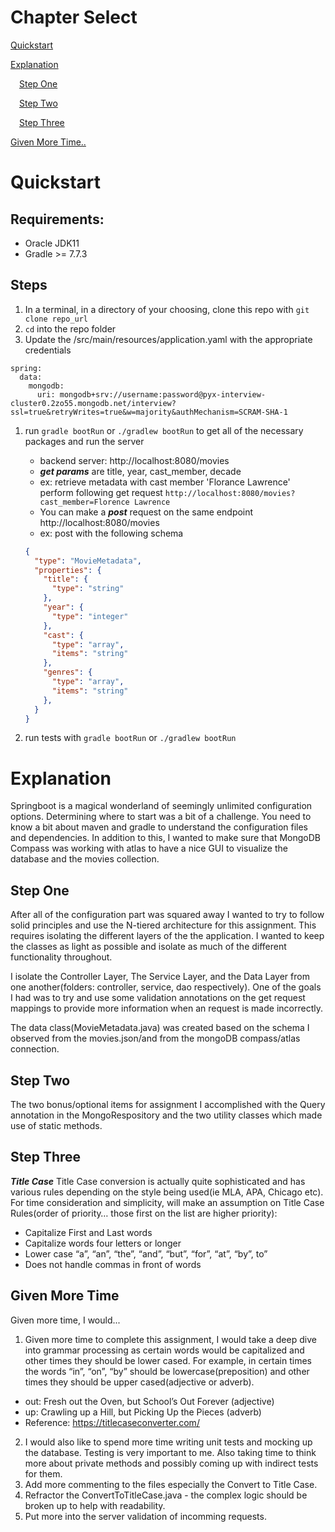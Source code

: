 # Chapter Select

[Quickstart](#quickstart)

[Explanation](#explanation)

&emsp;[Step One](#step-one)

&emsp;[Step Two](#step-three)

&emsp;[Step Three](#step-three)

[Given More Time..](#given-more-time)

# Quickstart

## Requirements:

- Oracle JDK11
- Gradle >= 7.7.3

## Steps

1. In a terminal, in a directory of your choosing, clone this repo with `git clone repo_url`
1. `cd` into the repo folder
1. Update the /src/main/resources/application.yaml with the appropriate credentials
```
spring:
  data:
    mongodb:
      uri: mongodb+srv://username:password@pyx-interview-cluster0.2zo55.mongodb.net/interview?ssl=true&retryWrites=true&w=majority&authMechanism=SCRAM-SHA-1
```
1. run `gradle bootRun` or `./gradlew bootRun` to get all of the necessary packages and run the server
    - backend server: http://localhost:8080/movies 
    - ***get params*** are title, year, cast_member, decade
    - ex: retrieve metadata with cast member 'Florance Lawrence' perform following get request `http://localhost:8080/movies?cast_member=Florence Lawrence`
    - You can make a ***post*** request on the same endpoint http://localhost:8080/movies
    - ex: post with the following schema   

    ```json
    {
      "type": "MovieMetadata",
      "properties": {
        "title": {
          "type": "string"
        },
        "year": {
          "type": "integer"
        },
        "cast": {
          "type": "array",
          "items": "string"
        },
        "genres": {
          "type": "array",
          "items": "string"
        },
      }
    }
    ```
1. run tests with `gradle bootRun` or `./gradlew bootRun`

# Explanation

Springboot is a magical wonderland of seemingly unlimited configuration options. Determining where to start was a bit of a challenge. You need to know a bit about maven and gradle to understand the configuration files and dependencies. In addition to this, I wanted to make sure that MongoDB Compass was working with atlas to have a nice GUI to visualize the database and the movies collection. 

## Step One

After all of the configuration part was squared away I wanted to try to follow solid principles and use the N-tiered architecture for this assignment. This requires isolating the different layers of the the application. I wanted to keep the classes as light as possible and isolate as much of the different functionality throughout. 

I isolate the Controller Layer, The Service Layer, and the Data Layer from one another(folders: controller, service, dao respectively). One of the goals I had was to try and use some validation annotations on the get request mappings to provide more information when an request is made incorrectly. 

The data class(MovieMetadata.java) was created based on the schema I observed from the movies.json/and from the mongoDB compass/atlas connection.

## Step Two

The two bonus/optional items for assignment I accomplished with the Query annotation in the MongoRespository and the two utility classes which made use of static methods.

## Step Three

***Title Case***
Title Case conversion is actually quite sophisticated and has various rules depending on the style being used(ie MLA, APA, Chicago etc). 
For time consideration and simplicity, will make an assumption on Title Case Rules(order of priority… those first on the list are higher priority): 
 - Capitalize First and Last words
 - Capitalize words four letters or longer
 - Lower case “a”, “an”, “the”, “and”, “but”, “for”, “at”, “by”, to”
 - Does not handle commas in front of words

## Given More Time
Given more time, I would...

1. Given more time to complete this assignment,  I would take a deep dive into grammar processing as certain words would be capitalized and other times they should be lower cased. For example, in certain times the words “in”, “on”, “by” should be lowercase(preposition) and other times they should be upper cased(adjective or adverb). 
 - out: Fresh out the Oven, but School’s Out Forever (adjective)
 - up: Crawling up a Hill, but Picking Up the Pieces (adverb)
 - Reference: https://titlecaseconverter.com/
2. I would also like to spend more time writing unit tests and mocking up the database. Testing is very important to me. Also taking time to think more about private methods and possibly coming up with indirect tests for them.
3. Add more commenting to the files especially the Convert to Title Case. 
4. Refractor the ConvertToTitleCase.java - the complex logic should be broken up to help with readability. 
5. Put more into the server validation of incomming requests.